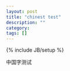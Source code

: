 ```yaml
---
layout: post
title: "chinest test"
description: ""
category: 
tags: []
---
```

{% include JB/setup %}

中国字测试
